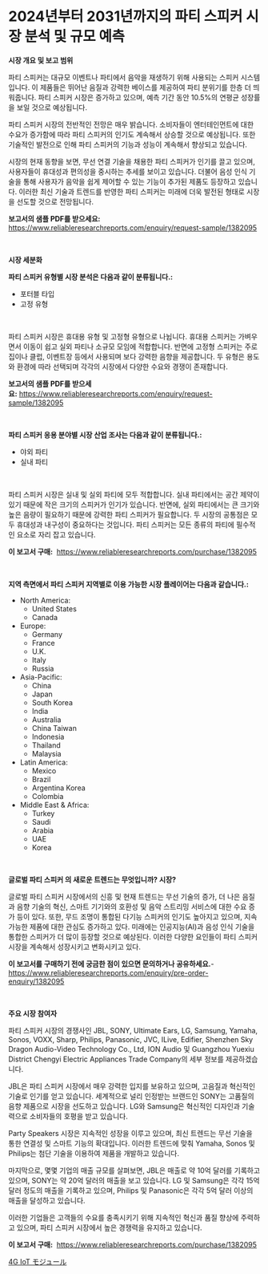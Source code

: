 <p><h1>2024년부터 2031년까지의 파티 스피커 시장 분석 및 규모 예측</h1></p><p><strong>시장 개요 및 보고 범위</strong></p>
<p><p>파티 스피커는 대규모 이벤트나 파티에서 음악을 재생하기 위해 사용되는 스피커 시스템입니다. 이 제품들은 뛰어난 음질과 강력한 베이스를 제공하여 파티 분위기를 한층 더 띄워줍니다. 파티 스피커 시장은 증가하고 있으며, 예측 기간 동안 10.5%의 연평균 성장률을 보일 것으로 예상됩니다. </p><p>파티 스피커 시장의 전반적인 전망은 매우 밝습니다. 소비자들이 엔터테인먼트에 대한 수요가 증가함에 따라 파티 스피커의 인기도 계속해서 상승할 것으로 예상됩니다. 또한 기술적인 발전으로 인해 파티 스피커의 기능과 성능이 계속해서 향상되고 있습니다. </p><p>시장의 현재 동향을 보면, 무선 연결 기술을 채용한 파티 스피커가 인기를 끌고 있으며, 사용자들이 휴대성과 편의성을 중시하는 추세를 보이고 있습니다. 더불어 음성 인식 기술을 통해 사용자가 음악을 쉽게 제어할 수 있는 기능이 추가된 제품도 등장하고 있습니다. 이러한 최신 기술과 트렌드를 반영한 파티 스피커는 미래에 더욱 발전된 형태로 시장을 선도할 것으로 전망됩니다.</p></p>
<p><strong>보고서의 샘플 PDF를 받으세요:</strong> <a href="https://www.reliableresearchreports.com/enquiry/request-sample/1382095">https://www.reliableresearchreports.com/enquiry/request-sample/1382095</a></p>
<p>&nbsp;</p>
<p><strong>시장 세분화</strong></p>
<p><strong>파티 스피커 유형별 시장 분석은 다음과 같이 분류됩니다.:</strong></p>
<p><ul><li>포터블 타입</li><li>고정 유형</li></ul></p>
<p>&nbsp;</p>
<p><p>파티 스피커 시장은 휴대용 유형 및 고정형 유형으로 나뉩니다. 휴대용 스피커는 가벼우면서 이동이 쉽고 실외 파티나 소규모 모임에 적합합니다. 반면에 고정형 스피커는 주로 집이나 클럽, 이벤트장 등에서 사용되며 보다 강력한 음향을 제공합니다. 두 유형은 용도와 환경에 따라 선택되며 각각의 시장에서 다양한 수요와 경쟁이 존재합니다.</p></p>
<p><strong>보고서의 샘플 PDF를 받으세요:</strong>&nbsp;<a href="https://www.reliableresearchreports.com/enquiry/request-sample/1382095">https://www.reliableresearchreports.com/enquiry/request-sample/1382095</a></p>
<p>&nbsp;</p>
<p><strong> 파티 스피커 응용 분야별 시장 산업 조사는 다음과 같이 분류됩니다.:</strong></p>
<p><ul><li>야외 파티</li><li>실내 파티</li></ul></p>
<p>&nbsp;</p>
<p><p>파티 스피커 시장은 실내 및 실외 파티에 모두 적합합니다. 실내 파티에서는 공간 제약이 있기 때문에 작은 크기의 스피커가 인기가 있습니다. 반면에, 실외 파티에서는 큰 크기와 높은 음량이 필요하기 때문에 강력한 파티 스피커가 필요합니다. 두 시장의 공통점은 모두 휴대성과 내구성이 중요하다는 것입니다. 파티 스피커는 모든 종류의 파티에 필수적인 요소로 자리 잡고 있습니다.</p></p>
<p><strong>이 보고서 구매:</strong>&nbsp; <a href="https://www.reliableresearchreports.com/purchase/1382095">https://www.reliableresearchreports.com/purchase/1382095</a></p>
<p>&nbsp;</p>
<p><strong>지역 측면에서 파티 스피커 지역별로 이용 가능한 시장 플레이어는 다음과 같습니다.:</strong></p>
<p><ul>
    <li>
        North America:
        <ul>
            <li>United States</li>
            <li>Canada</li>
        </ul>
    </li>
    <li>
        Europe:
        <ul>
            <li>Germany</li>
            <li>France</li>
            <li>U.K.</li>
            <li>Italy</li>
            <li>Russia</li>
        </ul>
    </li>
    <li>
        Asia-Pacific:
        <ul>
            <li>China</li>
            <li>Japan</li>
            <li>South Korea</li>
            <li>India</li>
            <li>Australia</li>
            <li>China Taiwan</li>
            <li>Indonesia</li>
            <li>Thailand</li>
            <li>Malaysia</li>
        </ul>
    </li>
    <li>
        Latin America:
        <ul>
            <li>Mexico</li>
            <li>Brazil</li>
            <li>Argentina Korea</li>
            <li>Colombia</li>
        </ul>
    </li>
    <li>
        Middle East & Africa:
        <ul>
            <li>Turkey</li>
            <li>Saudi</li>
            <li>Arabia</li>
            <li>UAE</li>
            <li>Korea</li>
        </ul>
    </li>
    </ul></p>
<p>&nbsp;</p>
<p><strong>글로벌 파티 스피커 의 새로운 트렌드는 무엇입니까? 시장?</strong></p>
<p><p>글로벌 파티 스피커 시장에서의 신흥 및 현재 트렌드는 무선 기술의 증가, 더 나은 음질과 음향 기술의 혁신, 스마트 기기와의 호환성 및 음악 스트리밍 서비스에 대한 수요 증가 등이 있다. 또한, 무드 조명이 통합된 다기능 스피커의 인기도 높아지고 있으며, 지속 가능한 제품에 대한 관심도 증가하고 있다. 미래에는 인공지능(AI)과 음성 인식 기술을 통합한 스피커가 더 많이 등장할 것으로 예상된다. 이러한 다양한 요인들이 파티 스피커 시장을 계속해서 성장시키고 변화시키고 있다.</p></p>
<p><strong>이 보고서를 구매하기 전에 궁금한 점이 있으면 문의하거나 공유하세요.</strong>- <a href="https://www.reliableresearchreports.com/enquiry/pre-order-enquiry/1382095">https://www.reliableresearchreports.com/enquiry/pre-order-enquiry/1382095</a></p>
<p>&nbsp;</p>
<p><strong>주요 시장 참여자</strong></p>
<p><p>파티 스피커 시장의 경쟁사인 JBL, SONY, Ultimate Ears, LG, Samsung, Yamaha, Sonos, VOXX, Sharp, Philips, Panasonic, JVC, ILive, Edifier, Shenzhen Sky Dragon Audio-Video Technology Co., Ltd, ION Audio 및 Guangzhou Yuexiu District Chengyi Electric Appliances Trade Company의 세부 정보를 제공하겠습니다. </p><p>JBL은 파티 스피커 시장에서 매우 강력한 입지를 보유하고 있으며, 고음질과 혁신적인 기술로 인기를 얻고 있습니다. 세계적으로 널리 인정받는 브랜드인 SONY는 고품질의 음향 제품으로 시장을 선도하고 있습니다. LG와 Samsung은 혁신적인 디자인과 기술력으로 소비자들의 호평을 받고 있습니다.</p><p>Party Speakers 시장은 지속적인 성장을 이루고 있으며, 최신 트렌드는 무선 기술을 통한 연결성 및 스마트 기능의 확대입니다. 이러한 트렌드에 맞춰 Yamaha, Sonos 및 Philips는 첨단 기술을 이용하여 제품을 개발하고 있습니다.</p><p>마지막으로, 몇몇 기업의 매출 규모를 살펴보면, JBL은 매출로 약 10억 달러를 기록하고 있으며, SONY는 약 20억 달러의 매출을 보고 있습니다. LG 및 Samsung은 각각 15억 달러 정도의 매출을 기록하고 있으며, Philips 및 Panasonic은 각각 5억 달러 이상의 매출을 달성하고 있습니다.</p><p>이러한 기업들은 고객들의 수요를 충족시키기 위해 지속적인 혁신과 품질 향상에 주력하고 있으며, 파티 스피커 시장에서 높은 경쟁력을 유지하고 있습니다.</p></p>
<p><strong>이 보고서 구매:</strong>&nbsp;&nbsp;<a href="https://www.reliableresearchreports.com/purchase/1382095">https://www.reliableresearchreports.com/purchase/1382095</a></p>
<p><p><a href="https://github.com/lily-u-genius/Market-Research-Report-List-1/blob/main/387376813150.md">4G IoT モジュール</a></p></p>
